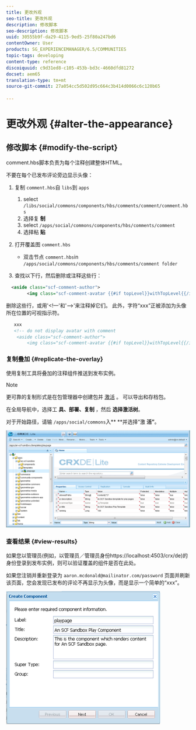 ```yaml
---
title: 更改外观
seo-title: 更改外观
description: 修改脚本
seo-description: 修改脚本
uuid: 30555b9f-da29-4115-9ed5-25f80a247bd6
contentOwner: User
products: SG_EXPERIENCEMANAGER/6.5/COMMUNITIES
topic-tags: developing
content-type: reference
discoiquuid: c9d31ed8-c105-453b-bd3c-4660dfd81272
docset: aem65
translation-type: tm+mt
source-git-commit: 27a054cc5d502d95c664c3b414d0066c6c120b65

---
```



# 更改外观 {#alter-the-appearance}

## 修改脚本 {#modify-the-script}

comment.hbs脚本负责为每个注释创建整体HTML。

不要在每个已发布评论旁边显示头像：

1. 复制 `comment.hbs`自 `libs`到 `apps`

   1. select `/libs/social/commons/components/hbs/comments/comment/comment.hbs`
   1. 选择复 **制**
   1. select `/apps/social/commons/components/hbs/comments/comment`
   1. 选择粘 **贴**

1. 打开覆盖图 `comment.hbs`

   * 双击节点 `comment.hbs`in `/apps/social/commons/components/hbs/comments/comment folder`

1. 查找以下行，然后删除或注释这些行：

```xml
  <aside class="scf-comment-author">
        <img class="scf-comment-avatar {{#if topLevel}}withTopLevel{{/if}}" src="{{author.avatarUrl}}"></img>
```

删除这些行，或用&#39;&lt;!—&#39;和&#39;—>&#39;来注释掉它们。 此外，字符“xxx”正被添加为头像所在位置的可视指示符。

```xml
   xxx
   <!-- do not display avatar with comment
    <aside class="scf-comment-author">
        <img class="scf-comment-avatar {{#if topLevel}}withTopLevel{{/if}}" src="{{author.avatarUrl}}"></img>
```

### 复制叠加 {#replicate-the-overlay}

使用复制工具将叠加的注释组件推送到发布实例。

>[!NOTE]
>
>更可靠的复制形式是在包管理器中创建包并 [激活](/help/sites-administering/package-manager.md#replicating-packages) 。 可以导出和存档包。

在全局导航中，选择工 **具、部署、复制** ，然后 **选择激活树**。

对于开始路径，请输 `/apps/social/commons`入** **并选择“激 **活”**。

![chlimage_1-77](assets/chlimage_1-77.png)

### 查看结果 {#view-results}

如果您以管理员(例如，以管理员／管理员身份https://localhost:4503/crx/de)的身份登录到发布实例，则可以验证覆盖的组件是否在此处。

如果您注销并重新登录为 `aaron.mcdonald@mailinator.com/password` 页面并刷新该页面，您会发现已发布的评论不再显示为头像，而是显示一个简单的“xxx”。

![chlimage_1-78](assets/chlimage_1-78.png)

